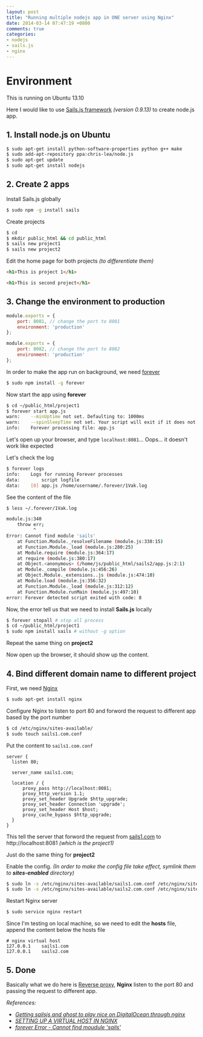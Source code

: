 ```yaml
---
layout: post
title: "Running multiple nodejs app in ONE server using Nginx"
date: 2014-03-14 07:47:19 +0800
comments: true
categories: 
- nodejs
- sails.js
- nginx
---
```


# Environment

This is running on Ubuntu 13.10

Here I would like to use [Sails.js framework](http://sailsjs.org/) _(version 0.9.13)_ to create node.js app.

## 1. Install node.js on Ubuntu

```sh
$ sudo apt-get install python-software-properties python g++ make
$ sudo add-apt-repository ppa:chris-lea/node.js
$ sudo apt-get update
$ sudo apt-get install nodejs
```

## 2. Create 2 apps

Install Sails.js globally
```sh
$ sudo npm -g install sails
```

Create projects
```sh
$ cd
$ mkdir public_html && cd public_html
$ sails new project1
$ sails new project2
```

Edit the home page for both projects _(to differentiate them)_

```html project1/views/home/index.ejs
<h1>This is project 1</h1>
```

```html project2/views/home/index.ejs
<h1>This is second project</h1>
```

## 3. Change the environment to production

```js project1/config/local.js
module.exports = {
    port: 8081, // change the port to 8081
    environment: 'production'
};
```

```js project2/config/local.js
module.exports = {
    port: 8082, // change the port to 8082
    environment: 'production'
};
```

In order to make the app run on background, we need [forever](https://github.com/nodejitsu/forever)

```sh
$ sudo npm install -g forever
```

Now start the app using **forever**

```sh
$ cd ~/public_html/project1
$ forever start app.js
warn:    --minUptime not set. Defaulting to: 1000ms
warn:    --spinSleepTime not set. Your script will exit if it does not stay up for at least 1000ms
info:    Forever processing file: app.js
```

Let's open up your browser, and type `localhost:8081`... Oops... it doesn't work like expected

Let's check the log

```sh
$ forever logs
info:    Logs for running Forever processes
data:        script logfile                    
data:    [0] app.js /home/username/.forever/1Vak.log
```

See the content of the file
```sh
$ less ~/.forever/1Vak.log

module.js:340
    throw err;
          ^
Error: Cannot find module 'sails'
    at Function.Module._resolveFilename (module.js:338:15)
    at Function.Module._load (module.js:280:25)
    at Module.require (module.js:364:17)
    at require (module.js:380:17)
    at Object.<anonymous> (/home/js/public_html/sails2/app.js:2:1)
    at Module._compile (module.js:456:26)
    at Object.Module._extensions..js (module.js:474:10)
    at Module.load (module.js:356:32)
    at Function.Module._load (module.js:312:12)
    at Function.Module.runMain (module.js:497:10)
error: Forever detected script exited with code: 8
```

Now, the error tell us that we need to install **Sails.js** locally

```sh
$ forever stopall # stop all process
$ cd ~/public_html/project1
$ sudo npm install sails # without -g option
```

Repeat the same thing on **project2**

Now open up the browser, it should show up the content.

## 4. Bind different domain name to different project

First, we need [Nginx](http://nginx.org/)

```sh
$ sudo apt-get install nginx
```

Configure Nginx to listen to port 80 and forword the request to different app based by the port number

```sh
$ cd /etc/nginx/sites-available/
$ sudo touch sails1.com.conf
```

Put the content to `sails1.com.conf`

```nginx sails1.com.conf
server {
  listen 80;

  server_name sails1.com;

  location / {
      proxy_pass http://localhost:8081;
      proxy_http_version 1.1;
      proxy_set_header Upgrade $http_upgrade;
      proxy_set_header Connection 'upgrade';
      proxy_set_header Host $host;
      proxy_cache_bypass $http_upgrade;
  }
}
```
This tell the server that forword the request from [sails1.com](http://sails1.com) to http://localhost:8081 _(which is the project1)_

Just do the same thing for **project2**

Enable the config. _(In order to make the config file take effect, symlink them to **sites-enabled** directory)_
```sh
$ sudo ln -s /etc/nginx/sites-available/sails1.com.conf /etc/nginx/sites-enabled/sails1.com.conf
$ sudo ln -s /etc/nginx/sites-available/sails2.com.conf /etc/nginx/sites-enabled/sails2.com.conf
```

Restart Nginx server
```sh
$ sudo service nginx restart
```

Since I'm testing on local machine, so we need to edit the **hosts** file, append the content below the hosts file
```nginx /etc/hosts
# nginx virtual host
127.0.0.1    sails1.com
127.0.0.1    sails2.com
```

## 5. Done
Basically what we do here is [Reverse proxy](http://en.wikipedia.org/wiki/Reverse_proxy), **Nginx** listen to the port 80 and passing the request to different app.

_References:_

* _[Getting sailsjs and ghost to play nice on DigitalOcean through nginx
](http://blog.gorelative.com/getting-sailsjs-and-ghost-to-play-nice-on-digitalocean-through-nginx/)_
* _[SETTING UP A VIRTUAL HOST IN NGINX](http://gerardmcgarry.com/2010/setting-up-a-virtual-host-in-nginx/)_
* _[forever Error - Cannot find moudule 'sails'](https://groups.google.com/forum/#!topic/sailsjs/0F-9ueNGLVM)_

